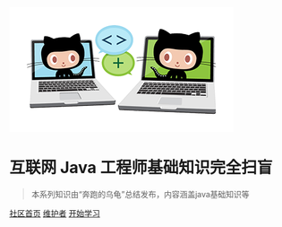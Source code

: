 [![logo](images/icon.png)](https://github.com/czz1233/primary-java)

# 互联网 Java 工程师基础知识完全扫盲

> 本系列知识由“奔跑的乌龟”总结发布，内容涵盖java基础知识等

[社区首页](https://czz1233.github.io/primary-java)
[维护者](https://github.com/czz1233)
[开始学习](#互联网-Java-工程师基础知识完全扫盲)